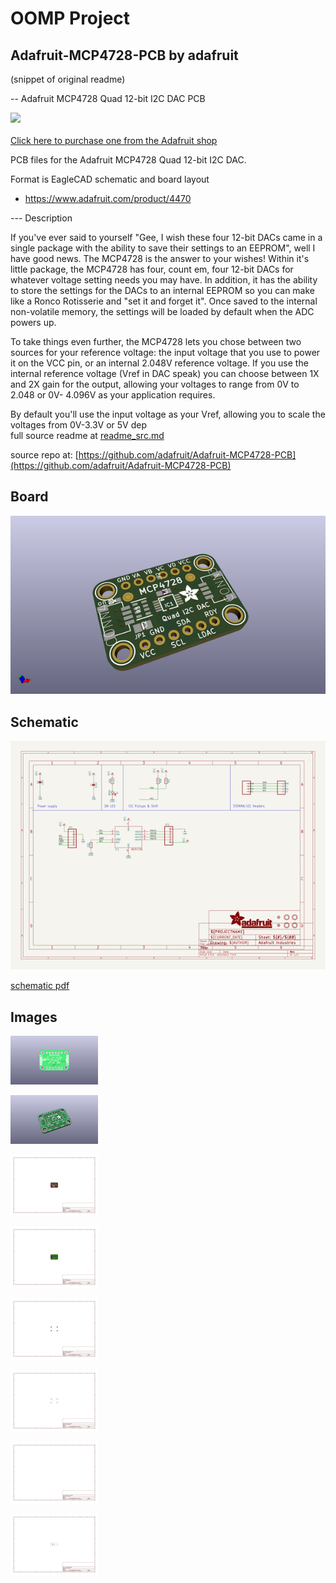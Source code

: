 # OOMP Project  
## Adafruit-MCP4728-PCB  by adafruit  
  
(snippet of original readme)  
  
-- Adafruit MCP4728 Quad 12-bit I2C DAC PCB  
  
<a href="http://www.adafruit.com/products/4470"><img src="assets/4470.jpg?raw=true" width="500px"><br/>  
Click here to purchase one from the Adafruit shop</a>  
  
PCB files for the Adafruit MCP4728 Quad 12-bit I2C DAC.   
  
Format is EagleCAD schematic and board layout  
* https://www.adafruit.com/product/4470  
  
--- Description  
  
If you've ever said to yourself "Gee, I wish these four 12-bit DACs came in a single package with the ability to save their settings to an EEPROM", well I have good news. The MCP4728 is the answer to your wishes! Within it's little package, the MCP4728 has four, count em, four 12-bit DACs for whatever voltage setting needs you may have. In addition, it has the ability to store the settings for the DACs to an internal EEPROM so you can make like a Ronco Rotisserie and "set it and forget it". Once saved to the internal non-volatile memory, the settings will be loaded by default when the ADC powers up.  
  
To take things even further, the MCP4728 lets you chose between two sources for your reference voltage: the input voltage that you use to power it on the VCC pin, or an internal 2.048V reference voltage. If you use the internal reference voltage (Vref in DAC speak) you can choose between 1X and 2X gain for the output, allowing your voltages to range from 0V to 2.048 or 0V- 4.096V as your application requires.   
  
By default you'll use the input voltage as your Vref, allowing you to scale the voltages from 0V-3.3V or 5V dep  
  full source readme at [readme_src.md](readme_src.md)  
  
source repo at: [https://github.com/adafruit/Adafruit-MCP4728-PCB](https://github.com/adafruit/Adafruit-MCP4728-PCB)  
## Board  
  
[![working_3d.png](working_3d_600.png)](working_3d.png)  
## Schematic  
  
[![working_schematic.png](working_schematic_600.png)](working_schematic.png)  
  
[schematic pdf](working_schematic.pdf)  
## Images  
  
[![working_3D_bottom.png](working_3D_bottom_140.png)](working_3D_bottom.png)  
  
[![working_3D_top.png](working_3D_top_140.png)](working_3D_top.png)  
  
[![working_assembly_page_01.png](working_assembly_page_01_140.png)](working_assembly_page_01.png)  
  
[![working_assembly_page_02.png](working_assembly_page_02_140.png)](working_assembly_page_02.png)  
  
[![working_assembly_page_03.png](working_assembly_page_03_140.png)](working_assembly_page_03.png)  
  
[![working_assembly_page_04.png](working_assembly_page_04_140.png)](working_assembly_page_04.png)  
  
[![working_assembly_page_05.png](working_assembly_page_05_140.png)](working_assembly_page_05.png)  
  
[![working_assembly_page_06.png](working_assembly_page_06_140.png)](working_assembly_page_06.png)  
